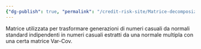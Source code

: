 ```yaml
---
{"dg-publish": true, "permalink": "/credit-risk-site/Matrice-decomposizione-di-Cholesky/"}
---
```






Matrice utilizzata per trasformare generazioni di numeri casuali da normali standard indipendenti in numeri casuali estratti da una normale multipla con una certa matrice Var-Cov.
